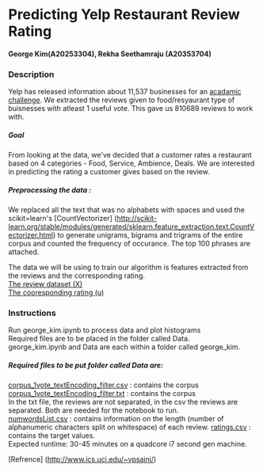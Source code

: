 # Predicting Yelp Restaurant Review Rating
#### George Kim(A20253304), Rekha Seethamraju (A20353704)

### Description
Yelp has released information about 11,537 businesses for an [acadamic challenge](https://www.yelp.com/dataset_challenge). We extracted the reviews given to food/resyaurant type of buisnesses with atleast 1 useful vote. This gave us 810689 reviews to work with. 
##### Goal
From looking at the data, we've decided that a customer rates a restaurant based on 4 categories - Food, Service, Ambience, Deals. We are interested in predicting the rating a customer gives based on the review.  
##### Preprocessing the data :
We replaced all the text that was no alphabets with spaces and used the scikit=learn's [CountVectorizer] (http://scikit-learn.org/stable/modules/generated/sklearn.feature_extraction.text.CountVectorizer.html) to generate unigrams, bigrams and trigrams of the entire corpus and counted the frequency of occurance. The top 100 phrases are attached. 
  
The data we will be using to train our algorithm is features extracted from the reviews and the corresponding rating.  
[The review dataset (X)](https://drive.google.com/file/d/0BzdYpQSHXz3ySVk2TlFoN29KOWM/view?usp=sharing)  
[The cooresponding rating (u)](https://drive.google.com/file/d/0BwcqM0nDKGDQRi1IeTUwcE15RkNlY29kaGdKNmxnSzVtSi1j/view?usp=sharing)
 
### Instructions 
Run george_kim.ipynb to process data and plot histograms  
Required files are to be placed in the folder called Data.    
george_kim.ipynb and Data are each within a folder called george_kim.  
##### Required files to be put folder called Data are:
[corpus_1vote_textEncoding_filter.csv](https://drive.google.com/file/d/0BzdYpQSHXz3ySVk2TlFoN29KOWM/view?usp=sharing) : contains the corpus
[corpus_1vote_textEncoding_filter.txt](https://drive.google.com/file/d/0BzdYpQSHXz3yUTRoUlZiSVJzZ1E/view?usp=sharing) : contains the corpus  
In the txt file, the reviews are not separated, in the csv the reviews are separated. Both are needed for the notebook to run.  
[numwordsList.csv](https://drive.google.com/file/d/0BwcqM0nDKGDQbVc5aTVFdER4TTdWN3dHQy1kYWtWOHFRTURv/view?usp=sharing) :  contains information on the length (number of alphanumeric characters split on whitespace) of each review.
[ratings.csv](https://drive.google.com/file/d/0BwcqM0nDKGDQRi1IeTUwcE15RkNlY29kaGdKNmxnSzVtSi1j/view?usp=sharing) : contains the target values.  
Expected runtime: 30-45 minutes on a quadcore i7 second gen machine.
    
[Refrence] (http://www.ics.uci.edu/~vpsaini/)
